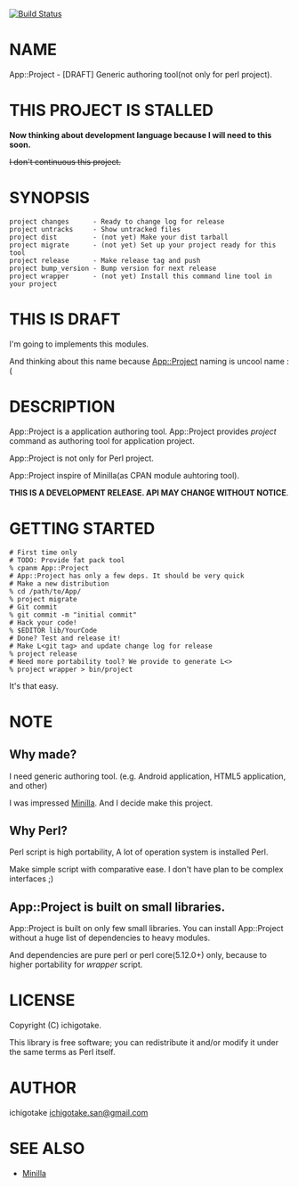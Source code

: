 [![Build Status](https://travis-ci.org/ichigotake/App-Project.svg?branch=master)](https://travis-ci.org/ichigotake/App-Project)
# NAME

App::Project - \[DRAFT\] Generic authoring tool(not only for perl project).

# THIS PROJECT IS STALLED

**Now thinking about development language because I will need to this soon.**

~~I don't continuous this project.~~

# SYNOPSIS

    project changes      - Ready to change log for release
    project untracks     - Show untracked files
    project dist         - (not yet) Make your dist tarball
    project migrate      - (not yet) Set up your project ready for this tool
    project release      - Make release tag and push
    project bump_version - Bump version for next release
    project wrapper      - (not yet) Install this command line tool in your project

# THIS IS DRAFT

I'm going to implements this modules.

And thinking about this name because [App::Project](http://search.cpan.org/perldoc?App::Project) naming is uncool name :(

# DESCRIPTION

App::Project is a application authoring tool. App::Project provides _project_ command as authoring tool for application project.

App::Project is not only for Perl project.

App::Project inspire of Minilla(as CPAN module auhtoring tool).

__THIS IS A DEVELOPMENT RELEASE. API MAY CHANGE WITHOUT NOTICE__.

# GETTING STARTED

    # First time only
    # TODO: Provide fat pack tool
    % cpanm App::Project
    # App::Project has only a few deps. It should be very quick
    # Make a new distribution
    % cd /path/to/App/
    % project migrate
    # Git commit
    % git commit -m "initial commit"
    # Hack your code!
    % $EDITOR lib/YourCode
    # Done? Test and release it!
    # Make L<git tag> and update change log for release
    % project release
    # Need more portability tool? We provide to generate L<>
    % project wrapper > bin/project



It's that easy.

# NOTE

## Why made?

I need generic authoring tool. (e.g. Android application, HTML5 application, and other)

I was impressed [Minilla](http://search.cpan.org/perldoc?Minilla). And I decide make this project.

## Why Perl?

Perl script is high portability, A lot of operation system is installed Perl. 

Make simple script with comparative ease. I don't have plan to be complex interfaces ;)

## App::Project is built on small libraries.

App::Project is built on only few small libraries. You can install App::Project without a huge list of dependencies to heavy modules.

And dependencies are pure perl or perl core(5.12.0+) only, because to higher portability for _wrapper_ script.

# LICENSE

Copyright (C) ichigotake.

This library is free software; you can redistribute it and/or modify
it under the same terms as Perl itself.

# AUTHOR

ichigotake <ichigotake.san@gmail.com>

# SEE ALSO

- [Minilla](http://search.cpan.org/perldoc?Minilla)

